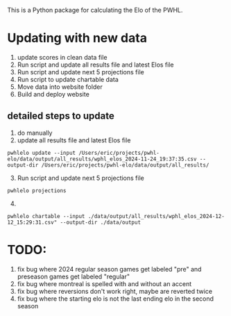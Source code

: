 This is a Python package for calculating the Elo of the PWHL.

# Updating with new data
1. update scores in clean data file
2. Run script and update all results file and latest Elos file
3. Run script and update next 5 projections file
4. Run script to update chartable data
5. Move data into website folder
6. Build and deploy website

## detailed steps to update
1. do manually
2. update all results file and latest Elos file
```
pwhlelo update --input /Users/eric/projects/pwhl-elo/data/output/all_results/wphl_elos_2024-11-24_19:37:35.csv --output-dir /Users/eric/projects/pwhl-elo/data/output/all_results/
```
3. Run script and update next 5 projections file
```
pwhlelo projections
```
4.
```
pwhlelo chartable --input ./data/output/all_results/wphl_elos_2024-12-12_15:29:31.csv" --output-dir ./data/output
```

# TODO:
1. fix bug where 2024 regular season games get labeled "pre" and preseason games get labeled "regular"
2. fix bug where montreal is spelled with and without an accent
3. fix bug where reversions don't work right, maybe are reverted twice
4. fix bug where the starting elo is not the last ending elo in the second season
